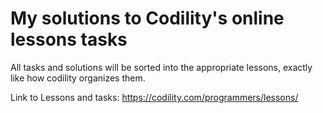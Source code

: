 My solutions to Codility's online lessons tasks
==============================================

All tasks and solutions will be sorted into the appropriate lessons, exactly like how codility organizes them. 

Link to Lessons and tasks: https://codility.com/programmers/lessons/
